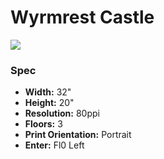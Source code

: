 # Wyrmrest Castle

![](./wyrmrest-castle-fl0-80pp.png)

### Spec

- **Width:** 32"
- **Height:** 20"
- **Resolution:** 80ppi
- **Floors:** 3
- **Print Orientation:** Portrait
- **Enter:** Fl0 Left
